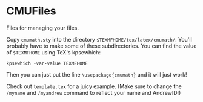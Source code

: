 CMUFiles
========

Files for managing your files.


Copy `cmumath.sty` into the directory `$TEXMFHOME/tex/latex/cmumath/`. You'll probably have to make some of these subdirectories.
You can find the value of `$TEXMFHOME` using TeX's kpsewhich:

    kpsewhich -var-value TEXMFHOME

Then you can just put the line `\usepackage{cmumath}` and it will just work!

Check out `template.tex` for a juicy example.
(Make sure to change the `/myname` and `/myandrew` command to reflect your name and AndrewID!)

